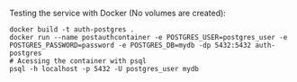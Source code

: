 Testing the service with Docker (No volumes are created):

    docker build -t auth-postgres .
    docker run --name postauthcontainer -e POSTGRES_USER=postgres_user -e POSTGRES_PASSWORD=password -e POSTGRES_DB=mydb -dp 5432:5432 auth-postgres
    # Acessing the container with psql
    psql -h localhost -p 5432 -U postgres_user mydb

